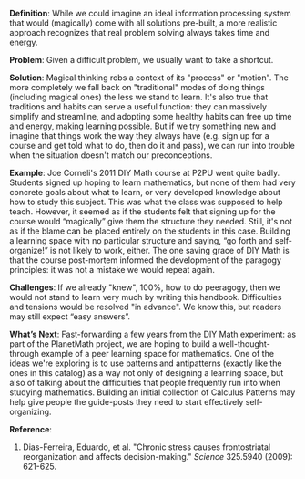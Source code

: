 **Definition**: While we could imagine an ideal information processing
system that would (magically) come with all solutions pre-built, a more
realistic approach recognizes that real problem solving always takes
time and energy.

**Problem**: Given a difficult problem, we usually want to take a
shortcut.

**Solution**: Magical thinking robs a context of its "process" or
"motion". The more completely we fall back on "traditional" modes of
doing things (including magical ones) the less we stand to learn. It's
also true that traditions and habits can serve a useful function: they
can massively simplify and streamline, and adopting some healthy habits
can free up time and energy, making learning possible. But if we try
something new and imagine that things work the way they always have
(e.g. sign up for a course and get told what to do, then do it and
pass), we can run into trouble when the situation doesn't match our
preconceptions.

**Example**: Joe Corneli's 2011 DIY Math course at P2PU went quite
badly. Students signed up hoping to learn mathematics, but none of them
had very concrete goals about what to learn, or very developed knowledge
about how to study this subject. This was what the class was supposed to
help teach. However, it seemed as if the students felt that signing up
for the course would “magically” give them the structure they needed.
Still, it's not as if the blame can be placed entirely on the students
in this case. Building a learning space with no particular structure and
saying, “go forth and self-organize!” is not likely to work, either. The
one saving grace of DIY Math is that the course post-mortem informed the
development of the paragogy principles: it was not a mistake we would
repeat again.

**Challenges**: If we already "knew", 100%, how to do peeragogy, then we
would not stand to learn very much by writing this handbook.
Difficulties and tensions would be resolved "in advance". We know this,
but readers may still expect “easy answers”.

**What’s Next**: Fast-forwarding a few years from the DIY Math
experiment: as part of the PlanetMath project, we are hoping to build a
well-thought-through example of a peer learning space for mathematics.
One of the ideas we're exploring is to use patterns and antipatterns
(exactly like the ones in this catalog) as a way not only of designing a
learning space, but also of talking about the difficulties that people
frequently run into when studying mathematics. Building an initial
collection of Calculus Patterns may help give people the guide-posts
they need to start effectively self-organizing.

**Reference**:

1.  Dias-Ferreira, Eduardo, et al. "Chronic stress causes frontostriatal
    reorganization and affects decision-making." *Science* 325.5940
    (2009): 621-625.

